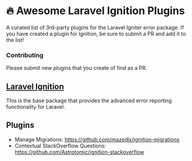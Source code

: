 # 🔥 Awesome Laravel Ignition Plugins
A curated list of 3rd-party plugins for the Laravel Igniter error package. If you have created a plugin for Ignition, be sure to submit a PR and add it to the list!

### Contributing
Please submit new plugins that you create of find as a PR.

## [Laravel Ignition](https://github.com/facade/ignition)
This is the base package that provides the advanced error reporting functionality for Laravel.

## Plugins
- Manage Migrations: https://github.com/mazedlx/ignition-migrations
- Contextual StackOverflow Questions: https://github.com/Astrotomic/ignition-stackoverflow
